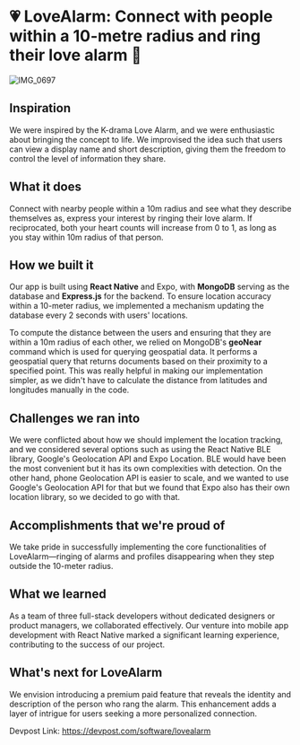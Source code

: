 
# 💗 LoveAlarm:  Connect with people within a 10-metre radius and ring their love alarm 🔔

![IMG_0697](https://github.com/angelafeliciaa/lovealarm/assets/124738657/485d287f-4b32-4882-a9a1-855520a5cc9e)

## Inspiration
We were inspired by the K-drama Love Alarm, and we were enthusiastic about bringing the concept to life. We improvised the idea such that users can view a display name and short description, giving them the freedom to control the level of information they share.

## What it does
Connect with nearby people within a 10m radius and see what they describe themselves as, express your interest by ringing their love alarm. If reciprocated, both your heart counts will increase from 0 to 1, as long as you stay within 10m radius of that person.

## How we built it
Our app is built using **React Native** and Expo, with **MongoDB** serving as the database and **Express.js** for the backend. To ensure location accuracy within a 10-meter radius, we implemented a mechanism updating the database every 2 seconds with users' locations.

To compute the distance between the users and ensuring that they are within a 10m radius of each other, we relied on MongoDB's **geoNear** command which is used for querying geospatial data. It performs a geospatial query that returns documents based on their proximity to a specified point. This was really helpful in making our implementation simpler, as we didn't have to calculate the distance from latitudes and longitudes manually in the code. 

## Challenges we ran into
We were conflicted about how we should implement the location tracking, and we considered several options such as using the React Native BLE library, Google's Geolocation API and Expo Location. BLE would have been the most convenient but it has its own complexities with detection. On the other hand, phone Geolocation API is easier to scale, and we wanted to use Google's Geolocation API for that but we found that Expo also has their own location library, so we decided to go with that.

## Accomplishments that we're proud of
We take pride in successfully implementing the core functionalities of LoveAlarm—ringing of alarms and profiles disappearing when they step outside the 10-meter radius.

## What we learned
As a team of three full-stack developers without dedicated designers or product managers, we collaborated effectively. Our venture into mobile app development with React Native marked a significant learning experience, contributing to the success of our project.

## What's next for LoveAlarm
We envision introducing a premium paid feature that reveals the identity and description of the person who rang the alarm. This enhancement adds a layer of intrigue for users seeking a more personalized connection.

Devpost Link: https://devpost.com/software/lovealarm
